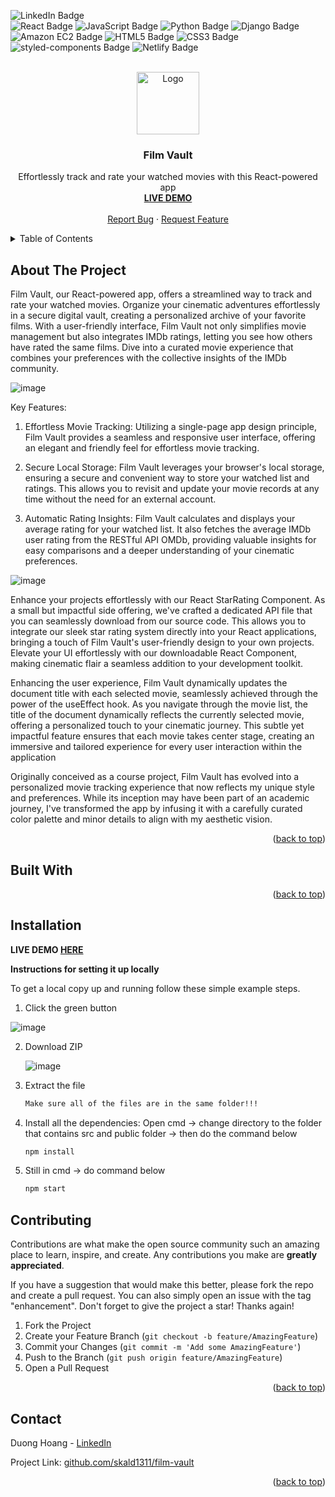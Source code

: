![LinkedIn Badge](https://img.shields.io/badge/LinkedIn-0A66C2?logo=linkedin&logoColor=fff&style=flat)
<br />
![React Badge](https://img.shields.io/badge/React-61DAFB?logo=react&logoColor=000&style=flat)
![JavaScript Badge](https://img.shields.io/badge/JavaScript-F7DF1E?logo=javascript&logoColor=000&style=flat)
![Python Badge](https://img.shields.io/badge/Python-3776AB?logo=python&logoColor=fff&style=flat)
![Django Badge](https://img.shields.io/badge/Django-092E20?logo=django&logoColor=fff&style=flat)
![Amazon EC2 Badge](https://img.shields.io/badge/Amazon%20EC2-F90?logo=amazonec2&logoColor=fff&style=flat)
![HTML5 Badge](https://img.shields.io/badge/HTML5-E34F26?logo=html5&logoColor=fff&style=flat)
![CSS3 Badge](https://img.shields.io/badge/CSS3-1572B6?logo=css3&logoColor=fff&style=flat)
![styled-components Badge](https://img.shields.io/badge/styled--components-DB7093?logo=styledcomponents&logoColor=fff&style=flat)
![Netlify Badge](https://img.shields.io/badge/Netlify-00C7B7?logo=netlify&logoColor=fff&style=flat)



<!-- PROJECT LOGO -->
<br />
<div align="center">
  <a href="https://github.com/skald1311/film-vault">
    <img src="https://github.com/skald1311/film-vault/assets/84189062/13a7ad63-2361-4473-99d1-4eb45c077a02" alt="Logo" width="100" height="100">
  </a>



<h3 align="center">Film Vault</h3>

  <p align="center">
    Effortlessly track and rate your watched movies with this React-powered app
    <br />
    <a href="https://film-vault-dmhoang.netlify.app"><strong>LIVE DEMO</strong></a>
    <br />
    <br />
    <a href="https://github.com/skald1311/film-vault/issues">Report Bug</a>
    ·
    <a href="https://github.com/skald1311/film-vault/issues">Request Feature</a>
  </p>
</div>



<!-- TABLE OF CONTENTS -->
<details>
  <summary>Table of Contents</summary>
  <ol>
    <li>
      <a href="#about-the-project">About The Project</a>
      <ul>
        <li><a href="#built-with">Built With</a></li>
      </ul>
    </li>
    <li>
      <a href="#getting-started">Getting Started</a>
      <ul>
        <li><a href="#installation">Installation</a></li>
      </ul>
    </li>
    <li><a href="#contributing">Contributing</a></li>
    <li><a href="#contact">Contact</a></li>
  </ol>
</details>



<!-- ABOUT THE PROJECT -->
## About The Project

Film Vault, our React-powered app, offers a streamlined way to track and rate your watched movies. Organize your cinematic adventures effortlessly in a secure digital vault, creating a personalized archive of your favorite films. With a user-friendly interface, Film Vault not only simplifies movie management but also integrates IMDb ratings, letting you see how others have rated the same films. Dive into a curated movie experience that combines your preferences with the collective insights of the IMDb community.

![image](https://github.com/skald1311/film-vault/assets/84189062/6ebed64f-e041-4c87-94cc-299fc65b0dd5)



Key Features:

1. Effortless Movie Tracking: Utilizing a single-page app design principle, Film Vault provides a seamless and responsive user interface, offering an elegant and friendly feel for effortless movie tracking.

2. Secure Local Storage: Film Vault leverages your browser's local storage, ensuring a secure and convenient way to store your watched list and ratings. This allows you to revisit and update your movie records at any time without the need for an external account.

3. Automatic Rating Insights: Film Vault calculates and displays your average rating for your watched list. It also fetches the average IMDb user rating from the RESTful API OMDb, providing valuable insights for easy comparisons and a deeper understanding of your cinematic preferences.

![image](https://github.com/skald1311/film-vault/assets/84189062/028bd6f2-23d1-4602-8121-48a1aac914c5)

Enhance your projects effortlessly with our React StarRating Component. As a small but impactful side offering, we've crafted a dedicated API file that you can seamlessly download from our source code. This allows you to integrate our sleek star rating system directly into your React applications, bringing a touch of Film Vault's user-friendly design to your own projects. Elevate your UI effortlessly with our downloadable React Component, making cinematic flair a seamless addition to your development toolkit.

Enhancing the user experience, Film Vault dynamically updates the document title with each selected movie, seamlessly achieved through the power of the useEffect hook. As you navigate through the movie list, the title of the document dynamically reflects the currently selected movie, offering a personalized touch to your cinematic journey. This subtle yet impactful feature ensures that each movie takes center stage, creating an immersive and tailored experience for every user interaction within the application

Originally conceived as a course project, Film Vault has evolved into a personalized movie tracking experience that now reflects my unique style and preferences. While its inception may have been part of an academic journey, I've transformed the app by infusing it with a carefully curated color palette and minor details to align with my aesthetic vision.




<p align="right">(<a href="#readme-top">back to top</a>)</p>


<!-- Built With -->
## Built With



<p align="right">(<a href="#readme-top">back to top</a>)</p>



<!-- GETTING STARTED -->
## Installation

**LIVE DEMO [HERE](https://film-vault-dmhoang.netlify.app)**

**Instructions for setting it up locally**

To get a local copy up and running follow these simple example steps.

1. Click the green button

  ![image](https://user-images.githubusercontent.com/84189062/210023644-49f6ee47-b8aa-479d-b192-c9985ef913cd.png)
   
   
2. Download ZIP

   ![image](https://user-images.githubusercontent.com/84189062/210023664-4d06ef4a-71a7-444d-9778-bf21c8ed30ae.png)
  
  
3. Extract the file
   ```sh
   Make sure all of the files are in the same folder!!!
   ```

4. Install all the dependencies: Open cmd -> change directory to the folder that contains src and public folder -> then do the command below
   ```sh
   npm install
   ```

5. Still in cmd -> do command below
   ```sh
   npm start
   ```

<!-- CONTRIBUTING -->
## Contributing

Contributions are what make the open source community such an amazing place to learn, inspire, and create. Any contributions you make are **greatly appreciated**.

If you have a suggestion that would make this better, please fork the repo and create a pull request. You can also simply open an issue with the tag "enhancement".
Don't forget to give the project a star! Thanks again!

1. Fork the Project
2. Create your Feature Branch (`git checkout -b feature/AmazingFeature`)
3. Commit your Changes (`git commit -m 'Add some AmazingFeature'`)
4. Push to the Branch (`git push origin feature/AmazingFeature`)
5. Open a Pull Request

<p align="right">(<a href="#readme-top">back to top</a>)</p>



<!-- CONTACT -->
## Contact

Duong Hoang - [LinkedIn](https://www.linkedin.com/in/hmd1311/)

Project Link: [github.com/skald1311/film-vault](https://github.com/skald1311/film-vault)

<p align="right">(<a href="#readme-top">back to top</a>)</p>
